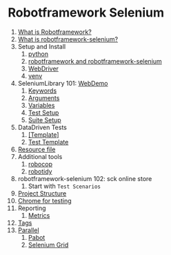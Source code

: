 # Robotframework Selenium

1. [What is Robotframework?](./robot-selenium-101/Robotframework-selenium-part-01.md#robotframework)
2. [What is robotframework-selenium?](./robot-selenium-101/Robotframework-selenium-part-01.md#robotframework-selenium)
3. Setup and Install
   1. [python](/setup/Install-python.md)
   2. [robotframework and robotframework-selenium](/setup/Install-robotframework-and-seleniumLibrary.md)
   3. [WebDriver](/setup/webdriver.md)
   4. [venv](/setup/Install-robotframework-and-seleniumLibrary-venv.md)
4. SeleniumLibrary 101: [WebDemo](https://dminer.in.th)
   1. [Keywords](./robot-selenium-101/Robotframework-selenium-part-02.md#keywords)
   2. [Arguments](./robot-selenium-101/Robotframework-selenium-part-02.md#keywords)
   3. [Variables](./robot-selenium-101/Robotframework-selenium-part-02.md#variables)
   4. [Test Setup](./robot-selenium-101/Robotframework-selenium-part-03.md#test-setuptest-teardown)
   5. [Suite Setup](./robot-selenium-101/Robotframework-selenium-part-03.md#suite-setupsuite-teardown)
5. DataDriven Tests
   1. [[Template]](./robot-selenium-101/Robotframework-selenium-part-03.md#1template)
   2. [Test Template](./robot-selenium-101/Robotframework-selenium-part-03.md#2test-template)
6. [Resource file](./robot-selenium-101/Robotframework-selenium-part-03.md#resources)
7. Additional tools
   1. [robocop](./additional-tools/README.md#robocop)
   2. [robotidy](./additional-tools/README.md#robotidy)
8. robotframework-selenium 102: sck online store
   1. Start with `Test Scenarios`
9. [Project Structure](./project-structure/README.md)
10. [Chrome for testing](./chrome-for-testing/README.md)
11. Reporting
    1. [Metrics](./reporting/metrics-report/Metrics-report.md)
12. [Tags](./tags/README.md)
13. [Parallel](./parallel/README.md)
    1. [Pabot](./parallel/README.md#pabot)
    2. [Selenium Grid](./parallel/README.md#selenium-grid)